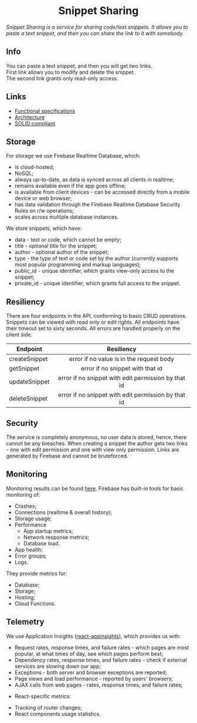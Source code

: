 <p align="center">
<h1 align="center">Snippet Sharing</h1>
</p>

*Snippet Sharing is a service for sharing code/text snippets. It allows you to paste a text snippet, and then you can share the link to it with somebody.*

## Info
You can paste a text snippet, and then you will get two links.  
First link allows you to modify and delete the snippet.  
The second link grants only read-only access.

## Links
- [Functional specifications][1]
- [Architecture][2]
- [SOLID compliant][3]

[1]: https://github.com/QwerMike/dr-guess/blob/master/docs/func-spec-uml.svg
[2]: https://github.com/QwerMike/dr-guess/blob/master/docs/architecture.md
[3]: https://github.com/QwerMike/dr-guess/blob/master/docs/solid-compliant.md

## Storage
For storage we use Firebase Realtime Database, which:
* is cloud-hosted;
* NoSQL;
* always up-to-date, as data is synced across all clients in realtime;
* remains available even if the app goes offline;
* is available from client devices - can be accessed directly from a mobile device or web browser;
* has data validation through the Firebase Realtime Database Security Rules on r/w operations;
* scales across multiple database instances.

We store snippets, which have:
* data - text or code, which cannot be empty;
* title - optional title for the snippet;
* author - optional author of the snippet;
* type - the type of text or code set by the author (currently supports most popular programming and markup languages);
* public_id - unique identifier, which grants view-only access to the snippet;
* private_id - unique identifier, which grants full access to the snippet.

## Resiliency
There are four endpoints in the API, conforming to basic CRUD operations.
Snippets can be viewed with read only or edit rights.
All endpoints have their timeout set to sixty seconds.
All errors are handled properly on the client side.

|    Endpoint    |                       Resiliency                     |
| -------------- |:----------------------------------------------------:|
| createSnippet  | error if no value is in the request body             |
| getSnippet     | error if no snippet with that id                     |
| updateSnippet  | error if no snippet with edit permission by that id  |
| deleteSnippet  | error if no snippet with edit permission by that id  |

## Security
The service is completely anonymous, no user data is stored, hence, there cannot be any breaches.
When creating a snippet the author gets two links - one with edit permission 
and one with view only permission.
Links are generated by Firebase and cannot be bruteforced.

## Monitoring
Monitoring results can be found [here](https://github.com/QwerMike/dr-guess/blob/master/docs/monitoring).
Firebase has built-in tools for basic monitoring of:
- Crashes;
- Connections (realtime & overall history);
- Storage usage;
- Performance
  * App startup metrics;
  * Network response metrics;
  * Database load.
- App health;
- Error groups;
- Logs.

They provide metrics for:
- Database;
- Storage;
- Hosting;
- Cloud Functions.

## Telemetry
We use Application Insights ([react-appinsights][4]), which provides us with:
* Request rates, response times, and failure rates - which pages are most popular, at what times of day, see which pages perform best;
* Dependency rates, response times, and failure rates - check if external services are slowing down our app;
* Exceptions - both server and browser exceptions are reported;
* Page views and load performance - reported by users' browsers;
* AJAX calls from web pages - rates, response times, and failure rates;
+ React-specific metrics:
* Tracking of router changes;
* React components usage statistics.

[4]: https://github.com/Azure/react-appinsights

